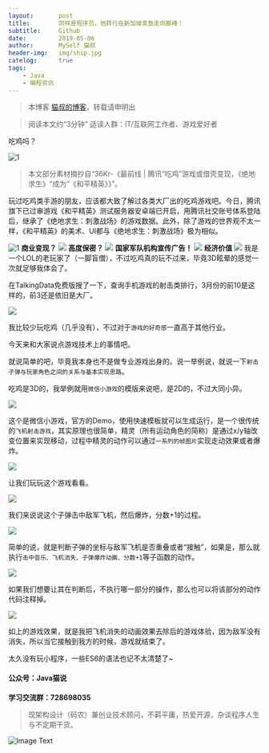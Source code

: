 ```yaml
---
layout:       post
title:        同样是程序员，他转行在新加坡卖鱼走向巅峰！
subtitle:     Github
date:         2019-05-06
author:       MySelf 猫叔
header-img:   img/ship.jpg
catelog:      true
tags:
    - Java
    - 编程资讯
---
```


> 本博客 [猫叔的博客](https://unclecatmyself.github.io/)，转载请申明出

> 阅读本文约“3分钟”
> 适读人群：IT/互联网工作者、游戏爱好者

吃鸡吗？

![1](https://raw.githubusercontent.com/UncleCatMySelf/img-myself/master/img/write/%E5%90%83%E9%B8%A1gif.gif)

> 本文部分素材摘抄自“36Kr-《最前线 | 腾讯“吃鸡”游戏或借壳变现，《绝地求生》“成为”《和平精英》》”。

玩过吃鸡类手游的朋友，应该都大致了解过各类大厂出的吃鸡游戏吧。今日，腾讯旗下已过审游戏《和平精英》测试服务器安卓端已开启，用腾讯社交账号体系登陆后，继承了《绝地求生：刺激战场》的游戏数据。此外，除了游戏的世界观不太一样，《和平精英》的美术、UI都与《绝地求生：刺激战场》极为相似。

![1](https://raw.githubusercontent.com/UncleCatMySelf/img-myself/master/img/write/%E5%90%83%E9%B8%A11.jpg)
**商业变现？**
![](https://raw.githubusercontent.com/UncleCatMySelf/img-myself/master/img/write/%E5%90%83%E9%B8%A1%E5%95%86%E4%B8%9A.png)
**高度保密？**
![](https://raw.githubusercontent.com/UncleCatMySelf/img-myself/master/img/write/%E5%90%83%E9%B8%A1%E4%BF%9D%E5%AF%86.png)
**国家军队机构宣传广告！**
![](https://raw.githubusercontent.com/UncleCatMySelf/img-myself/master/img/write/%E5%90%83%E9%B8%A1%E5%B0%81%E9%9D%A2.png)
**经济价值**
![](https://raw.githubusercontent.com/UncleCatMySelf/img-myself/master/img/write/%E7%BB%8F%E6%B5%8E%E4%BB%B7%E5%80%BC.png)
我是一个LOL的老玩家了（一脚盲僧），不过吃鸡真的玩不过来，毕竟3D眩晕的感觉一次就足够我体会了。

在TalkingData免费版搜了一下，查询手机游戏的射击类排行，3月份的前10是这样的，前3还是依旧是大厂。

![](https://raw.githubusercontent.com/UncleCatMySelf/img-myself/master/img/write/%E5%90%83%E9%B8%A1%E6%95%B0%E6%8D%AETD.png)

我比较少玩吃鸡（几乎没有），不过对于`游戏的好奇感`一直高于其他行业。

今天来和大家说点游戏技术上的事情吧。

就说简单的吧，毕竟我本身也不是做专业游戏出身的。说一举例说，就说一下`射击子弹与玩家角色之间的关系与基本实现思路`。

吃鸡是3D的，我举例就用`微信小游戏`的模版来说吧，是2D的，不过大同小异。

![](https://raw.githubusercontent.com/UncleCatMySelf/img-myself/master/img/write/%E5%90%83%E9%B8%A1demo.png)

这个是微信小游戏，官方的Demo，使用快速模板就可以生成运行，是一个很传统的`飞机射击游戏`，其实原理也很简单，精灵（所有运动角色的简称）是通过x/y轴改变位置来实现移动，过程中精灵的动作可以通过`一系列的帧图片`实现走动效果或者爆炸。

![](https://raw.githubusercontent.com/UncleCatMySelf/img-myself/master/img/write/%E5%90%83%E9%B8%A1%E5%9B%BE%E7%89%87%E7%B4%A0%E6%9D%90.gif)

让我们玩玩这个游戏看看。

![](https://raw.githubusercontent.com/UncleCatMySelf/img-myself/master/img/write/%E6%B8%B8%E6%88%8F1.gif)

我们来说说这个子弹击中敌军飞机，然后爆炸，分数+1的过程。

![](https://raw.githubusercontent.com/UncleCatMySelf/img-myself/master/img/write/%E5%90%83%E9%B8%A1%E5%88%86%E6%9E%90.png)

简单的说，就是判断子弹的坐标与敌军飞机是否重叠或者“接触”，如果是，那么就执行`击中音乐、飞机消失、子弹爆炸动画、分数+1`等子函数的动作。

![](https://raw.githubusercontent.com/UncleCatMySelf/img-myself/master/img/write/%E6%B8%B8%E6%88%8F%E4%BB%A3%E7%A0%81.png)

如果我们想要让其在判断后，不执行哪一部分的操作，那么也可以将该部分的动作代码注释掉。

![](https://raw.githubusercontent.com/UncleCatMySelf/img-myself/master/img/write/%E6%B8%B8%E6%88%8F2.gif)

如上的游戏效果，就是我把飞机消失的动画效果去除后的游戏体验，因为敌军没有消失，所以当它接触到我方的时候，游戏就结束了。

太久没有玩小程序，一些ES6的语法也记不太清楚了~


#### 公众号：Java猫说

**学习交流群：728698035**

> 现架构设计（码农）兼创业技术顾问，不羁平庸，热爱开源，杂谈程序人生与不定期干货。

![Image Text](https://user-gold-cdn.xitu.io/2018/12/28/167f41f1a5729856?w=344&h=344&f=jpeg&s=8231)